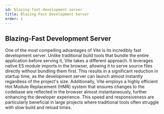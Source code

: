 ```yaml
---
id: blazing-fast-development-server
title: Blazing-Fast Development Server
order: 1
---
```


## Blazing-Fast Development Server

One of the most compelling advantages of Vite is its incredibly fast development
server. Unlike traditional build tools that bundle the entire application before
serving it, Vite takes a different approach. It leverages native ES module
imports in the browser, allowing it to serve source files directly without
bundling them first. This results in a significant reduction in startup time, as
the development server can launch almost instantly regardless of the project's
size. Additionally, Vite employs a highly efficient Hot Module Replacement (HMR)
system that ensures changes to the codebase are reflected in the browser almost
instantaneously, further enhancing the developer experience. This speed and
responsiveness are particularly beneficial in large projects where traditional
tools often struggle with slow build and reload times.
